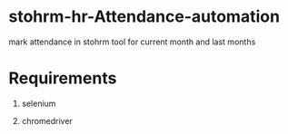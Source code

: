 # stohrm-hr-Attendance-automation
mark attendance in stohrm tool for current month and last months

# Requirements
 1. selenium
	 
 2. chromedriver
 
